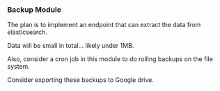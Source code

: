 ### Backup Module

The plan is to implement an endpoint that can extract the
data from elasticsearch.

Data will be small in total... likely under 1MB.

Also, consider a cron job in this module to do rolling backups
on the file system.

Consider exporting these backups to Google drive.